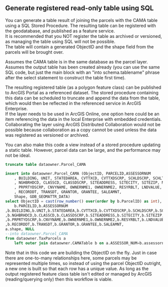 ## Generate registered read-only table using SQL

You can generate a table result of joining the parcels with the CAMA table using a SQL Stored Procedure.  The resulting table can be registered with the geodatabase, and published as a feature service.  
It is recommended that you NOT register the table as archived or versioned, as managing the table using SQL will not be possible.  
The table will contain a generated ObjectID and the shape field from the parcels will be brought over.  

Assumes the CAMA table is in the same database as the parcel layer. 
Assumes the output table has been created already (you can use the same SQL code, but just the main block with an "into schema.tablename" phrase after the select statement to construct the table first time).

The resulting registered table (as a polygon feature class) can be published to ArcGIS Portal as a referenced dataset.  The stored procedure containing this data can be scheduled to truncate and append the data from the table, which would then be reflected in the referenced service in ArcGIS Enterprise.  
If the layer needs to be used in ArcGIS Online, one option here could be an item referencing the data in the local Enterprise with embedded credentials.  Collaborating the layer using ArcGIS Distributed Collaboration would not be possible because collaboration as a copy cannot be used unless the data was registered as versioned or archived. 

You can also make this code a view instead of a stored procedure updating a static table.  However, parcel data can be large, and the performance may not be ideal.  

```sql
truncate table dataowner.Parcel_CAMA

insert into dataowner.Parcel_CAMA (ObjectID, PARCELID,ASSESSORNUM
	, BUILDING, UNIT, STATEDAREA, CVTTXCD, CVTTXDSCRP, SCHLDSCRP, SCHLTXCD, USEDC
	, NGHBRHDCD, CLASSCD, CLASSDSCRP, SITEADDRESS, SITECITY, SITEZIP, MUNICIPALITY
	, PRPRTYDSCRP, CNVYNAME, OWNERNME1, OWNERNME2, RESYRBLT, LNDVALUE, BLDGVALUE, TOTALVALUE
	, RECORDDT, TRANSDT, GRANTOR, GRANTEE, SALEAMNT, 
	Shape, GDB_GEOMATTR_DATA)
select ObjectID = cast(row_number() over(order by b.ParcelID) as int),
	b.PARCELID,b.ASSESSORNUM
,b.BUILDING,b.UNIT,b.STATEDAREA,b.CVTTXCD,b.CVTTXDSCRP,b.SCHLDSCRP,b.SCHLTXCD,b.USEDC
,b.NGHBRHDCD,b.CLASSCD,b.CLASSDSCRP,b.SITEADDRESS,b.SITECITY,b.SITEZIP,b.MUNICIPALITY
,b.PRPRTYDSCRP,b.CNVYNAME,b.OWNERNME1,b.OWNERNME2,b.RESYRBLT,b.LNDVALUE,b.BLDGVALUE,b.TOTALVALUE
,b.RECORDDT,b.TRANSDT,b.GRANTOR,b.GRANTEE,b.SALEAMNT, 
a.shape, NULL
--into dataowner.Parcel_CAMA
from dataowner.TaxParcels a
	left outer join dataowner.CAMATable b on a.ASSESSOR_NUM=b.assessornum
```

Note that in this code we are building the ObjectID on the fly.  Just in case there are one-to-many relationships here, some parcels may be represented multiple times, so instead of using the parcel ObjectID outright, a new one is built so that each row has a unique value.  As long as the output registered feature class table isn't edited or managed by ArcGIS (reading/querying only) then this workflow is viable. 

